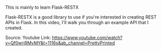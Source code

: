 This is mainly to learn Flask-RESTX

Flask-RESTX is a good library to use if you're interested in creating REST APIs in Flask. In this video, I'll walk you through an example API that I created.



Source: Youtube
Link: https://www.youtube.com/watch?v=Qf0wri9MvMY&t=1116s&ab_channel=PrettyPrinted